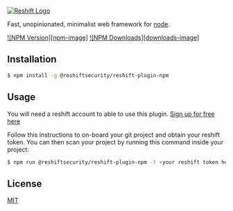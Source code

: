 [![Reshift Logo](https://reshiftsecurity-content.s3.ca-central-1.amazonaws.com/icons/reshift.png)](http://reshiftsecurity.com/)

  Fast, unopinionated, minimalist web framework for [node](http://nodejs.org).

  [![NPM Version][npm-image]][npm-url]
  [![NPM Downloads][downloads-image]][downloads-url]

## Installation

```bash
$ npm install -g @reshiftsecurity/reshift-plugin-npm
```

## Usage

You will need a reshift account to able to use this plugin. [Sign up for free here](https://reshift.reshiftsecurity.com/onboarding)

Follow this instructions to on-board your git project and obtain your reshift token. You can then scan your project by running this command inside your project:
```bash
$ npm run @reshiftsecurity/reshift-plugin-npm -t <your reshift token here>
```

## License

  [MIT](LICENSE)

[npm-url]: https://npmjs.org/package/@reshiftsecurity/reshift-plugin-npm
[downloads-url]: https://npmcharts.com/compare/@reshiftsecurity/reshift-plugin-npm?minimal=true
